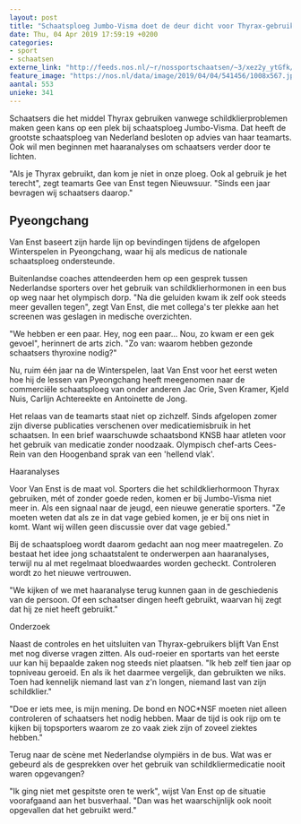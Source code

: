 ```yaml
---
layout: post
title: "Schaatsploeg Jumbo-Visma doet de deur dicht voor Thyrax-gebruikers"
date: Thu, 04 Apr 2019 17:59:19 +0200
categories: 
- sport 
- schaatsen 
externe_link: "http://feeds.nos.nl/~r/nossportschaatsen/~3/xez2y_ytGfk/2279016"
feature_image: "https://nos.nl/data/image/2019/04/04/541456/1008x567.jpg"
aantal: 553
unieke: 341
---
```


<p>Schaatsers die het middel Thyrax gebruiken vanwege schildklierproblemen maken geen kans op een plek bij schaatsploeg Jumbo-Visma. Dat heeft de grootste schaatsploeg van Nederland besloten op advies van haar teamarts. Ook wil men beginnen met haaranalyses om schaatsers verder door te lichten.</p>
<p>"Als je Thyrax gebruikt, dan kom je niet in onze ploeg. Ook al gebruik je het terecht", zegt teamarts Gee van Enst tegen Nieuwsuur. "Sinds een jaar bevragen wij schaatsers daarop."</p>
<h2>Pyeongchang</h2>
<p>Van Enst baseert zijn harde lijn op bevindingen tijdens de afgelopen Winterspelen in Pyeongchang, waar hij als medicus de nationale schaatsploeg ondersteunde.</p>
<p>Buitenlandse coaches attendeerden hem op een gesprek tussen Nederlandse sporters over het gebruik van schildklierhormonen in een bus op weg naar het olympisch dorp. "Na die geluiden kwam ik zelf ook steeds meer gevallen tegen", zegt Van Enst, die met collega's ter plekke aan het screenen was geslagen in medische overzichten.</p>
<p>"We hebben er een paar. Hey, nog een paar... Nou, zo kwam er een gek gevoel", herinnert de arts zich. "Zo van: waarom hebben gezonde schaatsers thyroxine nodig?"</p>
<p>Nu, ruim één jaar na de Winterspelen, laat Van Enst voor het eerst weten hoe hij de lessen van Pyeongchang heeft meegenomen naar de commerciële schaatsploeg van onder anderen Jac Orie, Sven Kramer, Kjeld Nuis, Carlijn Achtereekte en Antoinette de Jong.</p>
<p>Het relaas van de teamarts staat niet op zichzelf. Sinds afgelopen zomer zijn diverse publicaties verschenen over medicatiemisbruik in het schaatsen. In een brief waarschuwde schaatsbond KNSB haar atleten voor het gebruik van medicatie zonder noodzaak. Olympisch chef-arts Cees-Rein van den Hoogenband sprak van een 'hellend vlak'.</p>
<p>Haaranalyses</p>
<p>Voor Van Enst is de maat vol. Sporters die het schildklierhormoon Thyrax gebruiken, mét of zonder goede reden, komen er bij Jumbo-Visma niet meer in. Als een signaal naar de jeugd, een nieuwe generatie sporters. "Ze moeten weten dat als ze in dat vage gebied komen, je er bij ons niet in komt. Want wij willen geen discussie over dat vage gebied."</p>
<p>Bij de schaatsploeg wordt daarom gedacht aan nog meer maatregelen. Zo bestaat het idee jong schaatstalent te onderwerpen aan haaranalyses, terwijl nu al met regelmaat bloedwaardes worden gecheckt. Controleren wordt zo het nieuwe vertrouwen.</p>
<p>"We kijken of we met haaranalyse terug kunnen gaan in de geschiedenis van de persoon. Of een schaatser dingen heeft gebruikt, waarvan hij zegt dat hij ze niet heeft gebruikt."</p>
<p>Onderzoek</p>
<p>Naast de controles en het uitsluiten van Thyrax-gebruikers blijft Van Enst met nog diverse vragen zitten. Als oud-roeier en sportarts van het eerste uur kan hij bepaalde zaken nog steeds niet plaatsen. "Ik heb zelf tien jaar op topniveau geroeid. En als ik het daarmee vergelijk, dan gebruikten we niks. Toen had kennelijk niemand last van z'n longen, niemand last van zijn schildklier."</p>
<p>"Doe er iets mee, is mijn mening. De bond en NOC*NSF moeten niet alleen controleren of schaatsers het nodig hebben. Maar de tijd is ook rijp om te kijken bij topsporters waarom ze zo vaak ziek zijn of zoveel ziektes hebben."</p>
<p>Terug naar de scène met Nederlandse olympiërs in de bus. Wat was er gebeurd als de gesprekken over het gebruik van schildkliermedicatie nooit waren opgevangen?</p>
<p>"Ik ging niet met gespitste oren te werk", wijst Van Enst op de situatie voorafgaand aan het busverhaal. "Dan was het waarschijnlijk ook nooit opgevallen dat het gebruikt werd."</p><img src="http://feeds.feedburner.com/~r/nossportschaatsen/~4/xez2y_ytGfk" height="1" width="1" alt=""/>
